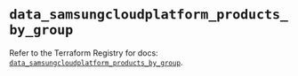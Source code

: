 # `data_samsungcloudplatform_products_by_group`

Refer to the Terraform Registry for docs: [`data_samsungcloudplatform_products_by_group`](https://registry.terraform.io/providers/samsungsdscloud/samsungcloudplatform/3.13.0/docs/data-sources/products_by_group).
